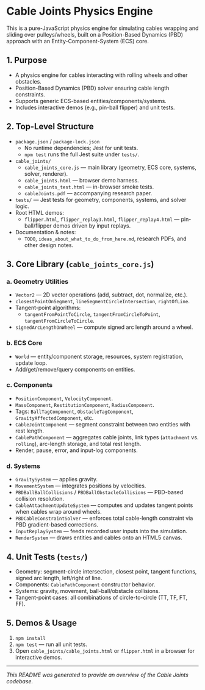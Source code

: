  # Cable Joints Physics Engine

 This is a pure-JavaScript physics engine for simulating cables wrapping and sliding over pulleys/wheels, built on a Position-Based Dynamics (PBD) approach with an Entity-Component-System (ECS) core.

 ## 1. Purpose
 - A physics engine for cables interacting with rolling wheels and other obstacles.
 - Position-Based Dynamics (PBD) solver ensuring cable length constraints.
 - Supports generic ECS-based entities/components/systems.
 - Includes interactive demos (e.g., pin-ball flipper) and unit tests.

 ## 2. Top-Level Structure
 - `package.json` / `package-lock.json`
   - No runtime dependencies; Jest for unit tests.
   - `npm test` runs the full Jest suite under `tests/`.
 - `cable_joints/`
   - `cable_joints_core.js` — main library (geometry, ECS core, systems, solver, renderer).
   - `cable_joints.html` — browser demo harness.
   - `cable_joints_test.html` — in-browser smoke tests.
   - `cableJoints.pdf` — accompanying research paper.
 - `tests/` — Jest tests for geometry, components, systems, and solver logic.
 - Root HTML demos:
   - `flipper.html`, `flipper_replay3.html`, `flipper_replay4.html` — pin-ball/flipper demos driven by input replays.
 - Documentation & notes:
   - `TODO`, `ideas_about_what_to_do_from_here.md`, research PDFs, and other design notes.

 ## 3. Core Library (`cable_joints_core.js`)
 ### a. Geometry Utilities
 - `Vector2` — 2D vector operations (add, subtract, dot, normalize, etc.).
 - `closestPointOnSegment`, `lineSegmentCircleIntersection`, `rightOfLine`.
 - Tangent-point algorithms:
   - `tangentFromPointToCircle`, `tangentFromCircleToPoint`, `tangentFromCircleToCircle`.
 - `signedArcLengthOnWheel` — compute signed arc length around a wheel.

 ### b. ECS Core
 - `World` — entity/component storage, resources, system registration, update loop.
 - Add/get/remove/query components on entities.

 ### c. Components
 - `PositionComponent`, `VelocityComponent`.
 - `MassComponent`, `RestitutionComponent`, `RadiusComponent`.
 - Tags: `BallTagComponent`, `ObstacleTagComponent`, `GravityAffectedComponent`, etc.
 - `CableJointComponent` — segment constraint between two entities with rest length.
 - `CablePathComponent` — aggregates cable joints, link types (`attachment` vs. `rolling`), arc-length storage, and total rest length.
 - Render, pause, error, and input-log components.

 ### d. Systems
 - `GravitySystem` — applies gravity.
 - `MovementSystem` — integrates positions by velocities.
 - `PBDBallBallCollisions` / `PBDBallObstacleCollisions` — PBD-based collision resolution.
 - `CableAttachmentUpdateSystem` — computes and updates tangent points when cables wrap around wheels.
 - `PBDCableConstraintSolver` — enforces total cable-length constraint via PBD gradient-based corrections.
 - `InputReplaySystem` — feeds recorded user inputs into the simulation.
 - `RenderSystem` — draws entities and cables onto an HTML5 canvas.

 ## 4. Unit Tests (`tests/`)
 - Geometry: segment-circle intersection, closest point, tangent functions, signed arc length, left/right of line.
 - Components: `CablePathComponent` constructor behavior.
 - Systems: gravity, movement, ball-ball/obstacle collisions.
 - Tangent-point cases: all combinations of circle-to-circle (TT, TF, FT, FF).

 ## 5. Demos & Usage
 1. `npm install`
 2. `npm test` — run all unit tests.
 3. Open `cable_joints/cable_joints.html` or `flipper.html` in a browser for interactive demos.

 ---  
 _This README was generated to provide an overview of the Cable Joints codebase._  
